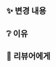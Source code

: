 <!-- 제목 예시: feat: 유저 생성 API 구현  -->
<!-- 규칙 -->
<!-- PR 메세지는 자세히 작성한다. -->
<!-- 어떤 변경사항이 있고, 어떤 이유로 어떤 것을 어떻게 작업했다. -->

## ✨ 변경 내용
<!-- 어떤 수정 사항 또는 추가 사항이 있는지 기입합니다. -->

## ❔ 이유
<!-- 어떤 수정 사항 또는 추가 사항을 작업하게 된 이유를 작성합니다. -->

## 💬 리뷰어에게
<!-- 리뷰어에게 요청사항이나 참고할 점을 작성합니다. -->